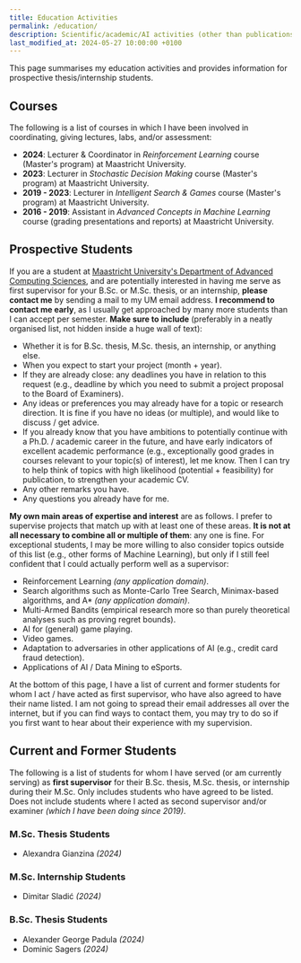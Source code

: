 ```yaml
---
title: Education Activities
permalink: /education/
description: Scientific/academic/AI activities (other than publications).
last_modified_at: 2024-05-27 10:00:00 +0100
---
```


This page summarises my education activities and provides information for prospective thesis/internship students.

## Courses

The following is a list of courses in which I have been involved in coordinating, giving lectures, labs, and/or assessment:

- **2024**: Lecturer & Coordinator in *Reinforcement Learning* course (Master's program) at Maastricht University.
- **2023**: Lecturer in *Stochastic Decision Making* course (Master's program) at Maastricht University.
- **2019 - 2023**: Lecturer in *Intelligent Search & Games* course (Master's program) at Maastricht University.
- **2016 - 2019**: Assistant in *Advanced Concepts in Machine Learning* course (grading presentations and reports) at Maastricht University.

## Prospective Students

If you are a student at [Maastricht University's Department of Advanced Computing Sciences](https://www.maastrichtuniversity.nl/dacs),
and are potentially interested in having me serve as first supervisor for your B.Sc. or M.Sc. thesis, or an internship, **please contact me** 
by sending a mail to my UM email address. **I recommend to contact me early**, as I usually get approached by many more students than I can
accept per semester. **Make sure to include** (preferably in a neatly organised list, not hidden inside a huge wall of text):

- Whether it is for B.Sc. thesis, M.Sc. thesis, an internship, or anything else.
- When you expect to start your project (month + year).
- If they are already close: any deadlines you have in relation to this request (e.g., deadline by which you need to submit a project proposal to the Board of Examiners).
- Any ideas or preferences you may already have for a topic or research direction. It is fine if you have no ideas (or multiple), and would like to discuss / get advice.
- If you already know that you have ambitions to potentially continue with a Ph.D. / academic career in the future, and have early indicators of excellent academic
performance (e.g., exceptionally good grades in courses relevant to your topic(s) of interest), let me know. Then I can try to help think of topics with high
likelihood (potential + feasibility) for publication, to strengthen your academic CV.
- Any other remarks you have.
- Any questions you already have for me.

**My own main areas of expertise and interest** are as follows. I prefer to supervise projects that match up with at least one of these areas.
**It is not at all necessary to combine all or multiple of them**: any one is fine. For exceptional students, I may be more willing to
also consider topics outside of this list (e.g., other forms of Machine Learning), but only if I still feel confident that I could actually 
perform well as a supervisor:

- Reinforcement Learning *(any application domain)*.
- Search algorithms such as Monte-Carlo Tree Search, Minimax-based algorithms, and A* *(any application domain)*.
- Multi-Armed Bandits (empirical research more so than purely theoretical analyses such as proving regret bounds).
- AI for (general) game playing.
- Video games.
- Adaptation to adversaries in other applications of AI (e.g., credit card fraud detection).
- Applications of AI / Data Mining to eSports.

At the bottom of this page, I have a list of current and former students for whom I act / have acted as first supervisor,
who have also agreed to have their name listed. I am not going to spread their email addresses all over the internet, but 
if you can find ways to contact them, you may try to do so if you first want to hear about their experience with my supervision.

## Current and Former Students

The following is a list of students for whom I have served (or am currently serving) as **first supervisor** for their B.Sc. thesis,
M.Sc. thesis, or internship during their M.Sc. Only includes students who have agreed to be listed. Does not include students where
I acted as second supervisor and/or examiner *(which I have been doing since 2019)*.

### M.Sc. Thesis Students

- Alexandra Gianzina *(2024)*

### M.Sc. Internship Students

- Dimitar Sladić *(2024)*

### B.Sc. Thesis Students

- Alexander George Padula *(2024)*
- Dominic Sagers *(2024)*
